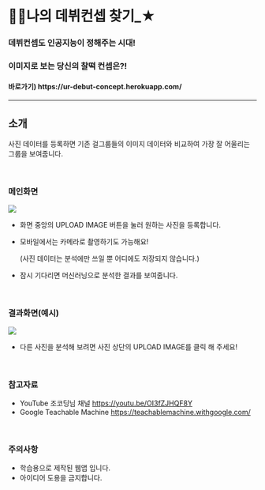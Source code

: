 # 🙋‍♀️나의 데뷔컨셉 찾기_★

<h3> 데뷔컨셉도 인공지능이 정해주는 시대!</h3>
<h3> 이미지로 보는 당신의 찰떡 컨셉은?! </h3>
<h4> 바로가기) https://ur-debut-concept.herokuapp.com/ </h4>

---
## 소개
사진 데이터를 등록하면 기존 걸그룹들의 이미지 데이터와 비교하여 가장 잘 어울리는 그룹을 보여줍니다.

<br>

### 메인화면
![](https://images.velog.io/images/hability24/post/a8683a80-fd1b-42c6-b7ed-bbef068b4c57/image.png)
- 화면 중앙의 UPLOAD IMAGE 버튼을 눌러 원하는 사진을 등록합니다.
- 모바일에서는 카메라로 촬영하기도 가능해요!

  (사진 데이터는 분석에만 쓰일 뿐 어디에도 저장되지 않습니다.)
- 잠시 기다리면 머신러닝으로 분석한 결과를 보여줍니다.

<br>

### 결과화면(예시)
![](https://images.velog.io/images/hability24/post/2002a0f7-6e87-41cf-b44f-e88db414b106/image.png)

- 다른 사진을 분석해 보려면 사진 상단의 UPLOAD IMAGE를 클릭 해 주세요!

<br>

### 참고자료
- YouTube 조코딩님 채널 https://youtu.be/OI3fZJHQF8Y
- Google Teachable Machine https://teachablemachine.withgoogle.com/

<br>

### 주의사항
- 학습용으로 제작된 웹앱 입니다.
- 아이디어 도용을 금지합니다.
